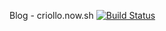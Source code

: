 Blog - criollo.now.sh [![Build Status](https://travis-ci.org/aranajhonny/blog.svg?branch=master)](https://travis-ci.org/aranajhonny/blog)